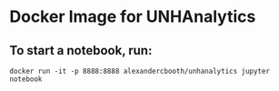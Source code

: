 # Docker Image for UNHAnalytics

## To start a notebook, run:
```
docker run -it -p 8888:8888 alexandercbooth/unhanalytics jupyter notebook
```
